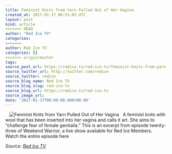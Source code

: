 ```yaml
---
title: Feminist Knits from Yarn Pulled Out of Her Vagina
created_at: 2017-01-17 06:51:03 UTC
layout: post
kind: article
<<<<<<< HEAD
author: "Red Ice TV"
categories: 
=======
author: Red Ice TV
categories: []
>>>>>>> origin/master
tags: 
source_post_url: https://redice.tv/red-ice-tv/feminist-knits-from-yarn-pulled-out-of-her-vagina
source_twitter_url: http://twitter.com/redice
source_twitter: redice
source_blog_name: Red Ice TV
source_blog_slug: red-ice-tv
source_blog_url: https://redice.tv/red-ice-tv
source_image_url: 
date: '2017-01-17T00:00:00.000+00:00'
---
```

<img align="left" hspace="12" alt="Feminist Knits from Yarn Pulled Out of Her Vagina" src="https://rdice.net/a/c/t/17/RIL-ep23-vaginal-knitting.9cd7b47f.jpg"> A feminist knits with wool that has been inserted into her vagina and calls it art. She aims to &ldquo;challenge fear of female genitalia.&rdquo;
This is an excerpt from episode twenty-three of Weekend Warrior, a live show available for Red Ice Members.
Watch the entire episode here<div class="">
    <i>Source: <a href="https://redice.tv/red-ice-tv">Red Ice TV</a></i>
</div>
